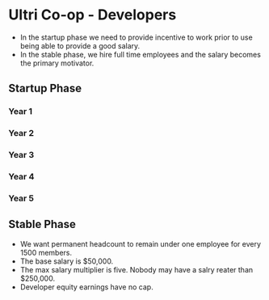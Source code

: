 # Ultri Co-op - Developers

* In the startup phase we need to provide incentive to work prior to use being able to provide a good salary. 
* In the stable phase, we hire full time employees and the salary becomes the primary motivator.

## Startup Phase

### Year 1

### Year 2

### Year 3

### Year 4

### Year 5


## Stable Phase

* We want permanent headcount to remain under one employee for every 1500 members.
* The base salary is $50,000.
* The max salary multiplier is five. Nobody may have a salry reater than $250,000.
* Developer equity earnings have no cap.